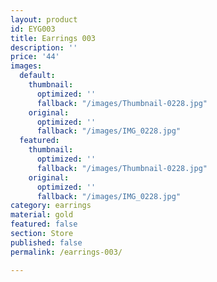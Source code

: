 ```yaml
---
layout: product
id: EYG003
title: Earrings 003
description: ''
price: '44'
images:
  default:
    thumbnail:
      optimized: ''
      fallback: "/images/Thumbnail-0228.jpg"
    original:
      optimized: ''
      fallback: "/images/IMG_0228.jpg"
  featured:
    thumbnail:
      optimized: ''
      fallback: "/images/Thumbnail-0228.jpg"
    original:
      optimized: ''
      fallback: "/images/IMG_0228.jpg"
category: earrings
material: gold
featured: false
section: Store
published: false
permalink: /earrings-003/

---
```

